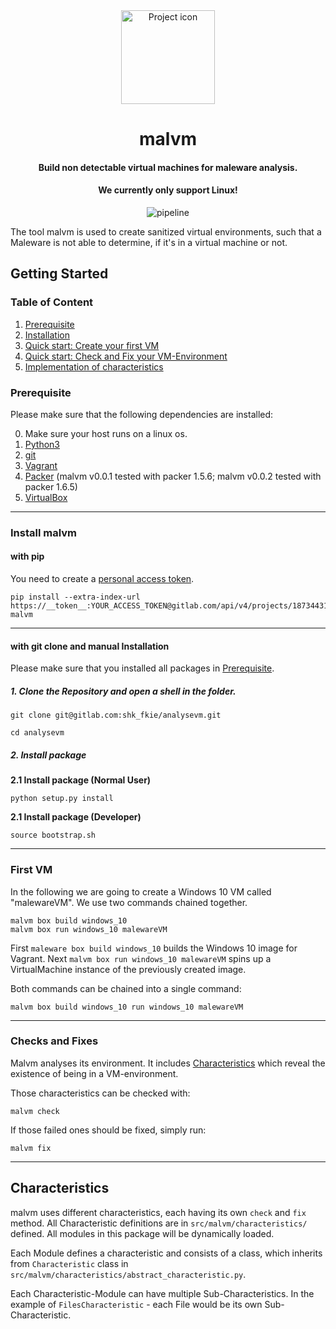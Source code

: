 <div align="center">
<img src="https://gitlab.com/uploads/-/system/project/avatar/18734431/computer.png" align="center" width="150" alt="Project icon">
<h1>malvm</h1>
<h4>Build non detectable virtual machines for maleware analysis.</h4>
<h4>We currently only support Linux!</h4>

![pipeline](https://gitlab.com/shk_fkie/analysevm/badges/master/pipeline.svg "Pipeline")
</div>


The tool malvm is used to create sanitized virtual environments, such that a
Maleware is not able to determine, if it's in a virtual machine or not.

## Getting Started
### Table of Content

1. [Prerequisite](#prerequisite)
2. [Installation](#install-malvm)
3. [Quick start: Create your first VM](#first-vm)
4. [Quick start: Check and Fix your VM-Environment](#checks-and-fixes)
5. [Implementation of characteristics](#Characteristics)

### Prerequisite
Please make sure that the following dependencies are installed:

0. Make sure your host runs on a linux os.
1. [Python3](https://www.python.org/downloads/)
2. [git](https://git-scm.com/downloads)
3. [Vagrant](https://www.vagrantup.com/downloads)
4. [Packer](https://learn.hashicorp.com/packer/getting-started/install) (malvm v0.0.1 tested with packer 1.5.6; malvm v0.0.2 tested with packer 1.6.5)
5. [VirtualBox](https://www.virtualbox.org/wiki/Downloads) 

---

### Install malvm

#### with pip

You need to create a [personal access token](https://docs.gitlab.com/ee/user/profile/personal_access_tokens.html).

```shell
pip install --extra-index-url https://__token__:YOUR_ACCESS_TOKEN@gitlab.com/api/v4/projects/18734431/packages/pypi/simple malvm
```

---

#### with git clone and manual Installation

Please make sure that you installed all packages in [Prerequisite](#prerequisite).

##### **1. Clone the Repository and open a shell in the folder.**
```shell
git clone git@gitlab.com:shk_fkie/analysevm.git
```

```shell
cd analysevm
```

##### **2. Install package**

**2.1 Install package (Normal User)**

```shell
python setup.py install
```

**2.1 Install package (Developer)**

```shell
source bootstrap.sh
```

---

### First VM

In the following we are going to create a Windows 10 VM called "malewareVM".
We use two commands chained together.

```shell
malvm box build windows_10
malvm box run windows_10 malewareVM
```
First `maleware box build windows_10` builds the Windows 10 image for Vagrant.
Next `malvm box run windows_10 malewareVM` spins up a VirtualMachine instance of the previously created image.

Both commands can be chained into a single command:
```shell
malvm box build windows_10 run windows_10 malewareVM
```

---

### Checks and Fixes 

Malvm analyses its environment. It includes [Characteristics](https://gitlab.com/shk_fkie/analysevm/-/wikis/2.-Characteristics) which reveal the existence of being in a VM-environment.

Those characteristics can be checked with:

```shell
malvm check
```

If those failed ones should be fixed, simply run:

```shell
malvm fix
```

---

## Characteristics

malvm uses different characteristics, each having its own `check` and `fix` method.
All Characteristic definitions are in `src/malvm/characteristics/` defined.
All modules in this package will be dynamically loaded.

Each Module defines a characteristic and consists of a class, which inherits from `Characteristic` class in 
`src/malvm/characteristics/abstract_characteristic.py`.

Each Characteristic-Module can have multiple Sub-Characteristics.
In the example of `FilesCharacteristic` - each File would be its own
Sub-Characteristic.